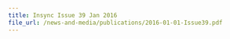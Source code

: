 ```yaml
---
title: Insync Issue 39 Jan 2016
file_url: /news-and-media/publications/2016-01-01-Issue39.pdf
---
```

